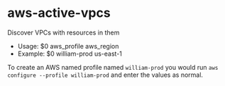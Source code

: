 # aws-active-vpcs
Discover VPCs with resources in them

  - Usage: $0 aws_profile aws_region
  - Example: $0 william-prod us-east-1


To create an AWS named profile named `william-prod` you would run `aws configure --profile william-prod` and enter the values as normal.
